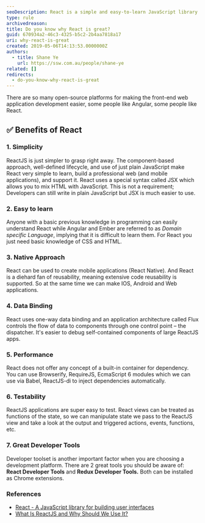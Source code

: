 ```yaml
---
seoDescription: React is a simple and easy-to-learn JavaScript library for building user interfaces that offers native approach to mobile app development, one-way data binding, performance, testability, and great developer tools.
type: rule
archivedreason:
title: Do you know why React is great?
guid: 670934a2-46c3-4325-b5c2-2b4aa7818a17
uri: why-react-is-great
created: 2019-05-06T14:13:53.0000000Z
authors:
  - title: Shane Ye
    url: https://ssw.com.au/people/shane-ye
related: []
redirects:
  - do-you-know-why-react-is-great
---
```


There are so many open-source platforms for making the front-end web application development easier, some people like Angular, some people like React. 

<!--endintro-->

## ✅ Benefits of React

### 1. Simplicity

ReactJS is just simpler to grasp right away. The component-based approach, well-defined lifecycle, and use of just plain JavaScript make React very simple to learn, build a professional web (and mobile applications), and support it. React uses a special syntax called JSX which allows you to mix HTML with JavaScript. This is not a requirement; Developers can still write in plain JavaScript but JSX is much easier to use.

### 2. Easy to learn

Anyone with a basic previous knowledge in programming can easily understand React while Angular and Ember are referred to as *Domain specific Language*, implying that it is difficult to learn them. For React you just need basic knowledge of CSS and HTML.

### 3. Native Approach

React can be used to create mobile applications (React Native). And React is a diehard fan of reusability, meaning extensive code reusability is supported. So at the same time we can make IOS, Android and Web applications.

### 4. Data Binding

React uses one-way data binding and an application architecture called Flux controls the flow of data to components through one control point – the dispatcher. It's easier to debug self-contained components of large ReactJS apps.

### 5. Performance

React does not offer any concept of a built-in container for dependency. You can use Browserify, RequireJS, EcmaScript 6 modules which we can use via Babel, ReactJS-di to inject dependencies automatically.

### 6. Testability

ReactJS applications are super easy to test. React views can be treated as functions of the state, so we can manipulate state we pass to the ReactJS view and take a look at the output and triggered actions, events, functions, etc.

### 7. Great Developer Tools

Developer toolset is another important factor when you are choosing a development platform. There are 2 great tools you should be aware of: **React Developer Tools** and **Redux Developer Tools.** Both can be installed as Chrome extensions.

### References

- [React - A JavaScript library for building user interfaces](https://reactjs.org/)
- [What Is ReactJS and Why Should We Use It?](https://www.c-sharpcorner.com/article/what-and-why-reactjs/)

